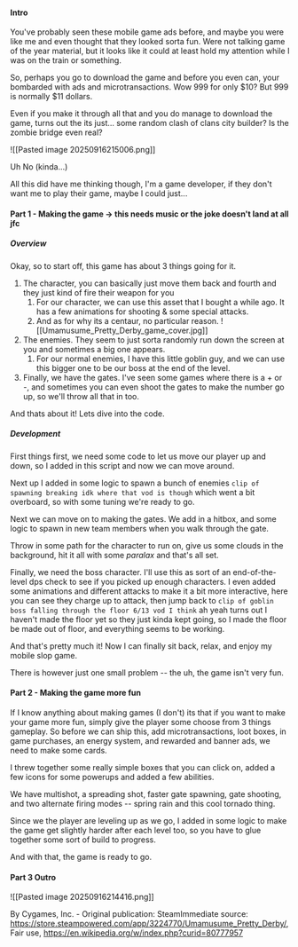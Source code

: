 
#### Intro

You've probably seen these mobile game ads before, and maybe you were like me and even thought that they looked sorta fun. Were not talking game of the year material, but it looks like it could at least hold my attention while I was on the train or something.

So, perhaps you go to download the game and before you even can, your bombarded with ads and microtransactions. Wow 999 for only $10? But 999 is normally $11 dollars.

Even if you make it through all that and you do manage to download the game, turns out the its just... some random clash of clans city builder? Is the zombie bridge even real?


![[Pasted image 20250916215006.png]]

Uh No (kinda...) 

All this did have me thinking though, I'm a game developer, if they don't want me to play their game, maybe I could just...

#### Part 1 - Making the game -> this needs music or the joke doesn't land at all jfc

##### Overview
Okay, so to start off, this game has about 3 things going for it. 
1. The character, you can basically just move them back and fourth and they just kind of fire their weapon for you
	1. For our character, we can use this asset that I bought a while ago. It has a few animations for shooting & some special attacks.
	2. And as for why its a centaur, no particular reason.
![[Umamusume_Pretty_Derby_game_cover.jpg]]
2. The enemies. They seem to just sorta randomly run down the screen at you and sometimes a big one appears.
	1. For our normal enemies, I have this little goblin guy, and we can use this bigger one to be our boss at the end of the level. 
3. Finally, we have the gates. I've seen some games where there is a + or -, and sometimes you can even shoot the gates to make the number go up, so we'll throw all that in too.





And thats about it! Lets dive into the code.
##### Development
First things first, we need some code to let us move our player up and down, so I added in this script and now we can move around. 

Next up I added in some logic to spawn a bunch of enemies `clip of spawning breaking idk where that vod is though` which went a bit overboard, so with some tuning we're ready to go. 

Next we can move on to making the gates. We add in a hitbox, and some logic to spawn in new team members when you walk through the gate. 

Throw in some path for the character to run on, give us some clouds in the background, hit it all with some *paralax* and that's all set. 

Finally, we need the boss character. I'll use this as sort of an end-of-the-level dps check to see if you picked up enough characters. I even added some animations and different attacks to make it a bit more interactive, here you can see they charge up to attack, then jump back to `clip of goblin boss falling through the floor 6/13 vod I think` ah yeah turns out I haven't made the floor yet so they just kinda kept going, so I made the floor be made out of floor, and everything seems to be working.

And that's pretty much it! Now I can finally sit back, relax, and enjoy my mobile slop game. 

There is however just one small problem -- the uh, the game isn't very fun.

#### Part 2 - Making the game more fun

If I know anything about making games (I don't) its that if you want to make your game more fun, simply give the player some choose from 3 things gameplay. So before we can ship this, add microtransactions, loot boxes, in game purchases, an energy system, and rewarded and banner ads, we need to make some cards. 

I threw together some really simple boxes that you can click on, added a few icons for some powerups and added a few abilities. 

We have multishot, a spreading shot, faster gate spawning, gate shooting, and two alternate firing modes -- spring rain and this cool tornado thing. 

Since we the player are leveling up as we go, I added in some logic to make the game get slightly harder after each level too, so you have to glue together some sort of build to progress. 

And with that, the game is ready to go. 

#### Part 3 Outro













![[Pasted image 20250916214416.png]]

By Cygames, Inc. - Original publication: SteamImmediate source: https://store.steampowered.com/app/3224770/Umamusume_Pretty_Derby/, Fair use, https://en.wikipedia.org/w/index.php?curid=80777957